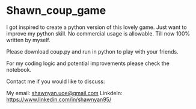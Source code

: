 # Shawn_coup_game

I got inspired to create a python version of this lovely game. Just want to improve my python skill. No commercial usage is allowable.
Till now 100% written by myself.

Please download coup.py and run in python to play with your friends.

For my coding logic and potential improvements please check the notebook.


Contact me if you would like to discuss:

My email: shawnyan.uoe@gmail.com
LinkdeIn: https://www.linkedin.com/in/shawnyan95/
